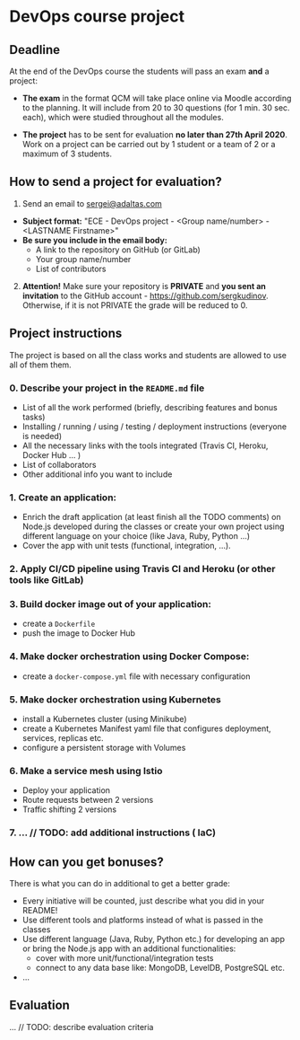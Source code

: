 # DevOps course project

## Deadline

At the end of the DevOps course the students will pass an exam **and** a project:

  - **The exam** in the format QCM will take place online via Moodle according to the planning. It will include from 20 to 30 questions (for 1 min. 30 sec. each), which were studied throughout all the modules.

  - **The project** has to be sent for evaluation **no later than 27th April 2020**. Work on a project can be carried out by 1 student or a team of 2 or a maximum of 3 students.

## How to send a project for evaluation?

1. Send an email to [sergei@adaltas.com](mailto:sergei@adaltas.com)

  - **Subject format:** "ECE - DevOps project - \<Group name/number\> - \<LASTNAME Firstname\>"
  - **Be sure you include in the email body:**
    - A link to the repository on GitHub (or GitLab)
    - Your group name/number
    - List of contributors

2. **Attention!** Make sure your repository is **PRIVATE** and **you sent an invitation** to the GitHub account - https://github.com/sergkudinov. Otherwise, if it is not PRIVATE the grade will be reduced to 0.

## Project instructions

The project is based on all the class works and students are allowed to use all of them them.   

### 0. Describe your project in the `README.md` file

  - List of all the work performed (briefly, describing features and bonus tasks)
  - Installing / running / using / testing / deployment instructions (everyone is needed)
  - All the necessary links with the tools integrated (Travis CI, Heroku, Docker Hub ... )
  - List of collaborators
  - Other additional info you want to include

### 1. Create an application:

  - Enrich the draft application (at least finish all the TODO comments) on Node.js developed during the classes or create your own project using different language on your choice (like Java, Ruby, Python ...)
  - Cover the app with unit tests (functional, integration, ...).

### 2. Apply CI/CD pipeline using Travis CI and Heroku (or other tools like GitLab)

### 3. Build docker image out of your application:

  - create a `Dockerfile`
  - push the image to Docker Hub

### 4. Make docker orchestration using Docker Compose:

  - create a `docker-compose.yml` file with necessary configuration

### 5. Make docker orchestration using Kubernetes

  - install a Kubernetes cluster (using Minikube)
  - create a Kubernetes Manifest yaml file that configures deployment, services, replicas etc.
  - configure a persistent storage with Volumes

### 6. Make a service mesh using Istio

  - Deploy your application
  - Route requests between 2 versions
  - Traffic shifting 2 versions

### 7. ... // TODO: add additional instructions ( IaC)


## How can you get bonuses?

There is what you can do in additional to get a better grade:

  - Every initiative will be counted, just describe what you did in your README!
  - Use different tools and platforms instead of what is passed in the classes
  - Use different language (Java, Ruby, Python etc.) for developing an app or bring the Node.js app with an additional functionalities:   
    - cover with more unit/functional/integration tests
    - connect to any data base like: MongoDB, LevelDB, PostgreSQL etc.
  - ...

## Evaluation

... // TODO: describe evaluation criteria
